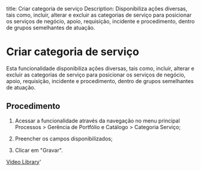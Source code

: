 title: Criar categoria de serviço
Description: Disponibiliza ações diversas, tais como, incluir, alterar e excluir as categorias de serviço para posicionar os serviços de negócio, apoio, requisição, incidente e procedimento, dentro de grupos semelhantes de atuação.
# Criar categoria de serviço

Esta funcionalidade disponibiliza ações diversas, tais como, incluir, alterar e
excluir as categorias de serviço para posicionar os serviços de negócio, apoio,
requisição, incidente e procedimento, dentro de grupos semelhantes de atuação.

Procedimento
----------------

1.  Acessar a funcionalidade através da navegação no menu principal
    Processos \> Gerência de Portfólio e Catálogo \> Categoria Serviço;

2.  Preencher os campos disponibilizados;

3.  Clicar em "Gravar".


<i class='fa fa-youtube-play  fa-2x' style='color:#97ce17;vertical-align: middle;'> </i> [Video Library](https://www.youtube.com/playlist?list=PLB5qK2uzf2RPUBXWp7r7A0YUQY07qkSrO)'

<!-- !!! tip "About"

    <b>Product/Version:</b> CITSmart | 9.00 &nbsp;&nbsp;
    <b>Updated:</b>01/16/2021 - Anna Martins
